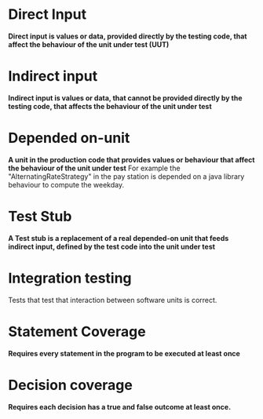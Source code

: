 # Direct Input
**Direct input is values or data, provided directly by the testing code, that affect the behaviour of the unit under test (UUT)**

# Indirect input
**Indirect input is values or data, that cannot be provided directly by the testing code, that affects the behaviour of the unit under test**

# Depended on-unit
**A unit in the production code that provides values or behaviour that affect the behaviour of the unit under test**
For example the "AlternatingRateStrategy" in the pay station is depended on a java library behaviour to compute the weekday.


# Test Stub
**A Test stub is a replacement of a real depended-on unit that feeds indirect input, defined by the test code into the unit under test**



# Integration testing
Tests that test that interaction between software units is correct.

# Statement Coverage
**Requires every statement in the program to be executed at least once**

# Decision coverage
**Requires each decision has a true and false outcome at least once.**
